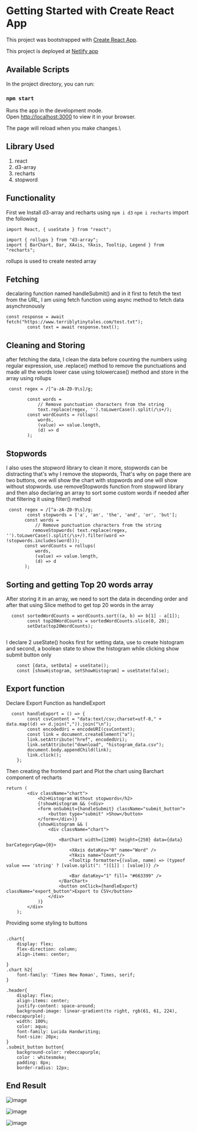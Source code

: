 # Getting Started with Create React App

This project was bootstrapped with [Create React App](https://github.com/facebook/create-react-app).

This project is deployed at [Netlify app](https://strong-otter-7747ec.netlify.app/)

## Available Scripts

In the project directory, you can run:

### `npm start`

Runs the app in the development mode.\
Open [http://localhost:3000](http://localhost:3000) to view it in your browser.

The page will reload when you make changes.\

## Library Used
1. react
2. d3-array
3. recharts
4. stopword

## Functionality

First we Install d3-array and recharts using
`npm i d3`
`npm i recharts`
import the following 

```
import React, { useState } from "react";

import { rollups } from "d3-array";
import { BarChart, Bar, XAxis, YAxis, Tooltip, Legend } from "recharts";
```
rollups is used to create nested array 
## Fetching 
decalaring function named handleSubmit() and in it
first to fetch the text from the URL, I am using fetch function using async method to fetch data asynchronously

```
const response = await fetch("https://www.terriblytinytales.com/test.txt");
        const text = await response.text();
```
## Cleaning and Storing
after fetching the data, I clean the data before counting the numbers using regular expression, use .replace() method to remove the punctuations and made all the words lower case using tolowercase() method
and store in the array using rollups
```
 const regex = /[^a-zA-Z0-9\s]/g;
        
        const words =
            // Remove punctuation characters from the string
            text.replace(regex, '').toLowerCase().split(/\s+/);
        const wordCounts = rollups(
            words,
            (value) => value.length,
            (d) => d
        );
 ```
 ## Stopwords
 I also uses the stopword library to clean it more, stopwords can be distracting that's why I remove the stopwords, That's why on page there are two buttons, one will show the chart with stopwords and one will show without stopwords.
 use removeStopwords function from stopword library and then also declaring an array to sort some custom words if needed after that filtering it using filter() method
 
 ```
  const regex = /[^a-zA-Z0-9\s]/g;
         const stopwords = ['a', 'an', 'the', 'and', 'or', 'but'];
        const words =
            // Remove punctuation characters from the string
           removeStopwords( text.replace(regex, '').toLowerCase().split(/\s+/).filter(word => !stopwords.includes(word)));
        const wordCounts = rollups(
            words,
            (value) => value.length,
            (d) => d
        );
 ```
 
 ## Sorting and getting Top 20 words array
After storing it in an array, we need to sort the data in decending order and after that using Slice method to get top 20 words in the array

```
  const sortedWordCounts = wordCounts.sort((a, b) => b[1] - a[1]);
        const top20WordCounts = sortedWordCounts.slice(0, 20);
        setData(top20WordCounts);
        
```
I declare 2 useState() hooks first for setting data, use to create histogram
and second, a boolean state to show the histogram while clicking show submit button only

```   
    const [data, setData] = useState();
    const [showHistogram, setShowHistogram] = useState(false);
```

## Export function

Declare Export Function as handleExport

```
  const handleExport = () => {
        const csvContent = "data:text/csv;charset=utf-8," + data.map((d) => d.join(",")).join("\n");
        const encodedUri = encodeURI(csvContent);
        const link = document.createElement("a");
        link.setAttribute("href", encodedUri);
        link.setAttribute("download", "histogram_data.csv");
        document.body.appendChild(link);
        link.click();
    };
```

Then creating the frontend part and Plot the chart using Barchart component of recharts

```
return (
        <div className="chart">
            <h2>Histogram Without stopwords</h2>
            {!showHistogram && (<div>
            <form onSubmit={handleSubmit} className="submit_button">
                <button type="submit" >Show</button>
            </form></div>)}
            {showHistogram && (
                <div className="chart">
                   
                    <BarChart width={1200} height={250} data={data} barCategoryGap={0}>
                        <XAxis dataKey="0" name="Word" />
                        <YAxis name="Count"/>
                        <Tooltip formatter={(value, name) => (typeof value === 'string' ? [value.split(": ")[1]] : [value])} />
                       
                        <Bar dataKey="1" fill= "#663399" />
                    </BarChart>
                    <button onClick={handleExport} className="export_button">Export to CSV</button>
                </div>
            )}
        </div>
    );
```

Providing some styling to buttons 

```

.chart{
    display: flex;
    flex-direction: column;
    align-items: center;
    
}
.chart h2{
    font-family: 'Times New Roman', Times, serif;
}

.header{
    display: flex;
    align-items: center;
    justify-content: space-around;
    background-image: linear-gradient(to right, rgb(61, 61, 224), rebeccapurple);
    width: 100%;
    color: aqua;
    font-family: Lucida Handwriting;
    font-size: 20px;
}
.submit_button button{
    background-color: rebeccapurple;
    color : whitesmoke;
    padding: 8px;
    border-radius: 12px;
```

## End Result

![image](https://github.com/GSsssssssssss/TTTassignment/assets/93574391/dd76bf6f-6422-4c39-b754-bd98cbb62ad7)


![image](https://github.com/GSsssssssssss/TTTassignment/assets/93574391/ed512745-7bad-4dbd-ab13-07ee6078e92c)

![image](https://github.com/GSsssssssssss/TTTassignment/assets/93574391/33c3e6d9-1910-49cf-ac17-cd521aadd997)


   

